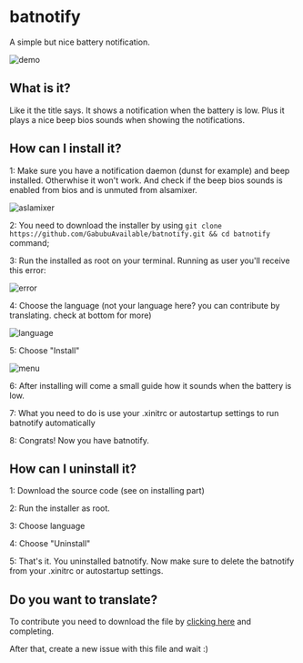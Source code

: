 # batnotify
A simple but nice battery notification.

![demo](https://user-images.githubusercontent.com/88589756/163951992-9a9a0b6b-242e-46ac-a7d6-a85a3b350d97.png)

## What is it?
Like it the title says. It shows a notification when the battery is low. Plus it plays a nice beep bios sounds when showing the notifications.

## How can I install it?
1: Make sure you have a notification daemon (dunst for example) and beep installed. Otherwhise it won't work. And check if the beep bios sounds is enabled from bios and is unmuted from alsamixer.

![aslamixer](https://user-images.githubusercontent.com/88589756/164026277-bebeae52-a97a-4ffd-bb9f-796fc05d1f13.png)

2: You need to download the installer by using `git clone https://github.com/GabubuAvailable/batnotify.git && cd batnotify` command;

3: Run the installed as root on your terminal. Running as user you'll receive this error:

![error](https://user-images.githubusercontent.com/88589756/163953503-4cfe081e-63a6-4dbf-ba03-bdf60e7f9430.png)

4: Choose the language (not your language here? you can contribute by translating. check at bottom for more)

![language](https://user-images.githubusercontent.com/88589756/163954072-b77928f7-ce8c-46ef-b1ac-c684caa7e825.png)

5: Choose "Install"

![menu](https://user-images.githubusercontent.com/88589756/163954226-3d173179-9519-406c-b362-1b8fb4ab32f6.png)

6: After installing will come a small guide how it sounds when the battery is low.

7: What you need to do is use your .xinitrc or autostartup settings to run batnotify automatically

8: Congrats! Now you have batnotify.

## How can I uninstall it?
1: Download the source code (see on installing part)

2: Run the installer as root.

3: Choose language

4: Choose "Uninstall"

5: That's it. You uninstalled batnotify. Now make sure to delete the batnotify from your .xinitrc or autostartup settings.

## Do you want to translate?
To contribute you need to download the file by [clicking here](https://raw.githubusercontent.com/GabubuAvailable/batnotify/main/translate%20submit) and completing.

After that, create a new issue with this file and wait :)
